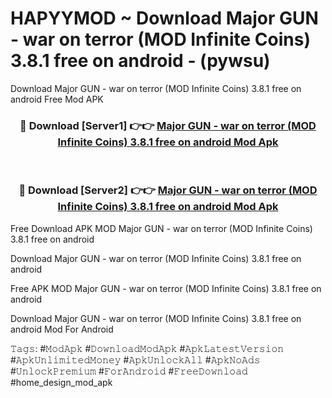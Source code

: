 # HAPYYMOD ~ Download Major GUN  - war on terror (MOD Infinite Coins) 3.8.1 free on android - (pywsu)
Download Major GUN  - war on terror (MOD Infinite Coins) 3.8.1 free on android Free Mod APK

<div align="center">
<h3>🔴 Download [Server1] 👉👉 <a href="https://apk-comot.site?title=Major_GUN__-_war_on_terror_(MOD_Infinite_Coins)_3.8.1_free_on_android">Major GUN  - war on terror (MOD Infinite Coins) 3.8.1 free on android Mod Apk</a></h3><br>

<h3>🔴 Download [Server2] 👉👉 <a href="https://apk-comot.site?title=Major_GUN__-_war_on_terror_(MOD_Infinite_Coins)_3.8.1_free_on_android">Major GUN  - war on terror (MOD Infinite Coins) 3.8.1 free on android Mod Apk</a></h3>
</div>


Free Download APK MOD Major GUN  - war on terror (MOD Infinite Coins) 3.8.1 free on android

Download Major GUN  - war on terror (MOD Infinite Coins) 3.8.1 free on android 

Free APK MOD Major GUN  - war on terror (MOD Infinite Coins) 3.8.1 free on android 

Download Major GUN  - war on terror (MOD Infinite Coins) 3.8.1 free on android Mod For Android

𝚃𝚊𝚐𝚜: #𝙼𝚘𝚍𝙰𝚙𝚔 #𝙳𝚘𝚠𝚗𝚕𝚘𝚊𝚍𝙼𝚘𝚍𝙰𝚙𝚔 #𝙰𝚙𝚔𝙻𝚊𝚝𝚎𝚜𝚝𝚅𝚎𝚛𝚜𝚒𝚘𝚗 #𝙰𝚙𝚔𝚄𝚗𝚕𝚒𝚖𝚒𝚝𝚎𝚍𝙼𝚘𝚗𝚎𝚢 #𝙰𝚙𝚔𝚄𝚗𝚕𝚘𝚌𝚔𝙰𝚕𝚕 #𝙰𝚙𝚔𝙽𝚘𝙰𝚍𝚜 #𝚄𝚗𝚕𝚘𝚌𝚔𝙿𝚛𝚎𝚖𝚒𝚞𝚖 #𝙵𝚘𝚛𝙰𝚗𝚍𝚛𝚘𝚒𝚍 #𝙵𝚛𝚎𝚎𝙳𝚘𝚠𝚗𝚕𝚘𝚊𝚍 #home_design_mod_apk